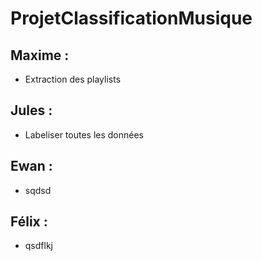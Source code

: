 # ProjetClassificationMusique

## Maxime :
 - Extraction des playlists

## Jules :
 - Labeliser toutes les données

## Ewan :
 - sqdsd

## Félix : 
- qsdflkj
